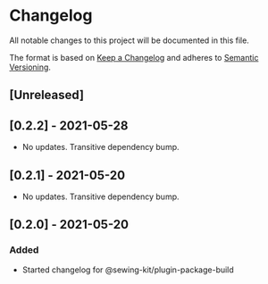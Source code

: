 # Changelog

All notable changes to this project will be documented in this file.

The format is based on [Keep a Changelog](http://keepachangelog.com/en/1.0.0/)
and adheres to [Semantic Versioning](http://semver.org/spec/v2.0.0.html).

## [Unreleased]

## [0.2.2] - 2021-05-28

- No updates. Transitive dependency bump.

## [0.2.1] - 2021-05-20

- No updates. Transitive dependency bump.

## [0.2.0] - 2021-05-20

### Added

- Started changelog for @sewing-kit/plugin-package-build
